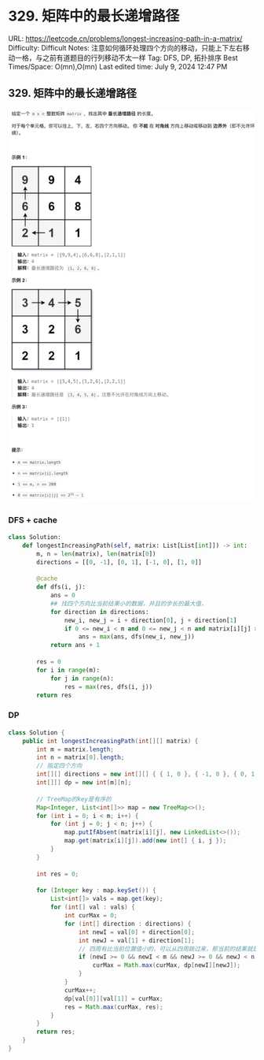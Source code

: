 # 329. 矩阵中的最长递增路径

URL: https://leetcode.cn/problems/longest-increasing-path-in-a-matrix/
Difficulty: Difficult
Notes: 注意如何循环处理四个方向的移动，只能上下左右移动一格，与之前有道题目的行列移动不太一样
Tag: DFS, DP, 拓扑排序
Best Times/Space: O(mn),O(mn)
Last edited time: July 9, 2024 12:47 PM

## 329. 矩阵中的最长递增路径

![Untitled](image/329%20%E7%9F%A9%E9%98%B5%E4%B8%AD%E7%9A%84%E6%9C%80%E9%95%BF%E9%80%92%E5%A2%9E%E8%B7%AF%E5%BE%84/Untitled.png)

### DFS + cache

```python
class Solution:
    def longestIncreasingPath(self, matrix: List[List[int]]) -> int:
        m, n = len(matrix), len(matrix[0])
        directions = [[0, -1], [0, 1], [-1, 0], [1, 0]]

        @cache
        def dfs(i, j):
            ans = 0
            ## 找四个方向比当前结果小的数据，并且的步长的最大值，
            for direction in directions:
                new_i, new_j = i + direction[0], j + direction[1]
                if 0 <= new_i < m and 0 <= new_j < n and matrix[i][j] > matrix[new_i][new_j]:
                    ans = max(ans, dfs(new_i, new_j))
            return ans + 1

        res = 0
        for i in range(m):
            for j in range(n):
                res = max(res, dfs(i, j))
        return res
```

### DP

```java
class Solution {
    public int longestIncreasingPath(int[][] matrix) {
        int m = matrix.length;
        int n = matrix[0].length;
        // 指定四个方向
        int[][] directions = new int[][] { { 1, 0 }, { -1, 0 }, { 0, 1 }, { 0, -1 } };
        int[][] dp = new int[m][n];

        // TreeMap的key是有序的
        Map<Integer, List<int[]>> map = new TreeMap<>();
        for (int i = 0; i < m; i++) {
            for (int j = 0; j < n; j++) {
                map.putIfAbsent(matrix[i][j], new LinkedList<>());
                map.get(matrix[i][j]).add(new int[] { i, j });
            }
        }

        int res = 0;

        for (Integer key : map.keySet()) {
            List<int[]> vals = map.get(key);
            for (int[] val : vals) {
                int curMax = 0;
                for (int[] direction : directions) {
                    int newI = val[0] + direction[0];
                    int newJ = val[1] + direction[1];
                    // 四周有比当前位置值小的，可以从四周跳过来，那当前的结果就是四周的值+1，+1在遍历结束体现
                    if (newI >= 0 && newI < m && newJ >= 0 && newJ < n && matrix[newI][newJ] < matrix[val[0]][val[1]]) {
                        curMax = Math.max(curMax, dp[newI][newJ]);
                    }
                }
                curMax++;
                dp[val[0]][val[1]] = curMax;
                res = Math.max(curMax, res);
            }
        }
        return res;
    }
}
```